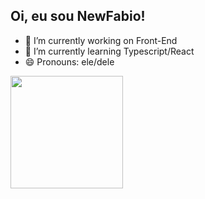 ## Oi, eu sou NewFabio!

- 🔭 I’m currently working on Front-End
- 🌱 I’m currently learning Typescript/React
- 😄 Pronouns: ele/dele

<div>
  <a href="https://github.com/NewFabio">
  <img height="180em" src="https://github-readme-stats.vercel.app/api?username=NewFabio&count_private=true&show_icons=true&theme=radical"
  
</div>





